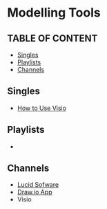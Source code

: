 # Modelling Tools

## TABLE OF CONTENT
- [Singles](#Singles)
- [Playlists](#Playlists)
- [Channels](#Channels)

## Singles
- [How to Use Visio](https://youtube.com/watch?v=SN32Sl7PH8Q)

## Playlists
-

## Channels
- [Lucid Sofware](https://www.youtube.com/@lucid_software)
- [Draw.io App](https://www.youtube.com/@drawioapp)
- Visio
